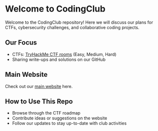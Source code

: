 # Welcome to CodingClub 

Welcome to the CodingClub repository! Here we will discuss our plans for CTFs, cybersecurity challenges, and collaborative coding projects.

## Our Focus
- CTFs: [TryHackMe CTF rooms]([https://github.com/rng70/TryHackMe-Roadmap?tab=readme-ov-file#easy-ctf:~:text=Intro%20To%20Pwntools-,Easy%20CTF,-TryHackMe%20%7C%20GamingServer]) (Easy, Medium, Hard)
- Sharing write-ups and solutions on our GitHub

## Main Website
Check out our [main website](https://zspxx.github.io/coding-club/) here.

## How to Use This Repo
- Browse through the CTF roadmap
- Contribute ideas or suggestions on the website
- Follow our updates to stay up-to-date with club activities

